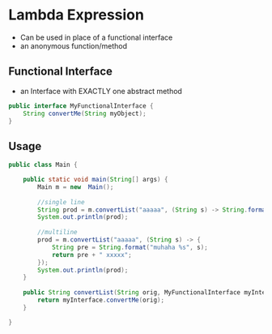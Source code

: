 # Lambda Expression

* Can be used in place of a functional interface
* an anonymous function/method

## Functional Interface
* an Interface with EXACTLY one abstract method
```java
public interface MyFunctionalInterface {
	String convertMe(String myObject);
}
```

## Usage
```java
public class Main {

	public static void main(String[] args) {
		Main m = new  Main();
		
		//single line
		String prod = m.convertList("aaaaa", (String s) -> String.format("muhaha %s", s));
		System.out.println(prod);
		
		//multiline
		prod = m.convertList("aaaaa", (String s) -> {
			String pre = String.format("muhaha %s", s);
			return pre + " xxxxx";
		});
		System.out.println(prod);
	}
	
	public String convertList(String orig, MyFunctionalInterface myInterface) {
		return myInterface.convertMe(orig);
	}

}
```
